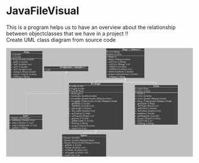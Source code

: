 # JavaFileVisual
This is a program helps us to have an overview about the relationship between objectclasses that we have in a project !! </br>
Create UML class diagram from source code 


[![Everything Is AWESOME](./test.jpg)](https://www.youtube.com/watch?v=Ao77RMElpdQ "Everything Is AWESOME")
